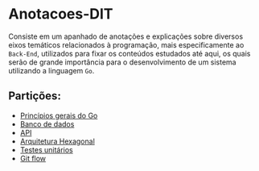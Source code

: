 # Anotacoes-DIT

Consiste em um apanhado de anotações e explicações sobre diversos eixos temáticos relacionados à programação, mais especificamente ao ```Back-End```, 
utilizados para fixar os conteúdos estudados até aqui, os quais serão de grande importância para o desenvolvimento de um sistema utilizando a linguagem ```Go```.

## Partições:
* [Princípios gerais do Go](https://github.com/cristianocosta13/Anotacoes-DIT/tree/main/principios-gerais-go)
* [Banco de dados](https://github.com/cristianocosta13/Anotacoes-DIT/tree/main/banco-de-dados)
* [API](https://github.com/cristianocosta13/Anotacoes-DIT/tree/main/api)
* [Arquitetura Hexagonal](https://github.com/cristianocosta13/Anotacoes-DIT/tree/main/arquitetura-hexagonal)
* [Testes unitários](https://github.com/cristianocosta13/Anotacoes-DIT/tree/main/testes-unitarios)
* [Git flow](https://github.com/cristianocosta13/Anotacoes-DIT/tree/main/git-flow)

